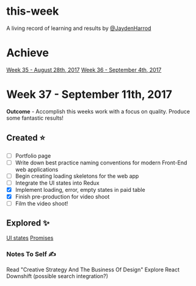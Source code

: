 # this-week
A living record of learning and results by [@JaydenHarrod](https://twitter.com/jaydenharrod)

# Achieve
[Week 35 - August 28th, 2017](https://github.com/JaydenHarrod/this-week/blob/master/week-35-aug-28-17.md)
[Week 36 - September 4th, 2017](https://github.com/JaydenHarrod/this-week/blob/master/week-36-sep-04-17.md)

# Week 37 - September 11th, 2017
**Outcome** - Accomplish this weeks work with a focus on quality. Produce some fantastic results!

## Created ⭐
- [ ] Portfolio page
- [ ] Write down best practice naming conventions for modern Front-End web applications
- [ ] Begin creating loading skeletons for the web app
- [ ] Integrate the UI states into Redux
- [x] Implement loading, error, empty states in paid table
- [x] Finish pre-production for video shoot
- [ ] Film the video shoot!

## Explored ✨
[UI states](http://scotthurff.com/posts/why-your-user-interface-is-awkward-youre-ignoring-the-ui-stack)
[Promises](https://developer.mozilla.org/en-US/docs/Web/JavaScript/Reference/Global_Objects/Promise)

### Notes To Self ✍
Read "Creative Strategy And The Business Of Design"
Explore React Downshift (possible search integration?)
